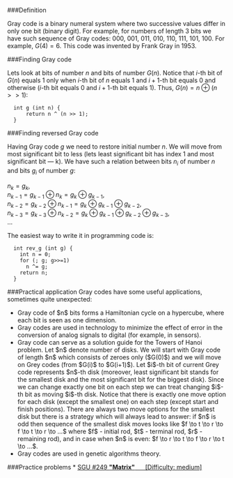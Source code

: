 <!--?title Gray code-->

###Definition

Gray code is a binary numeral system where two successive values differ in only one bit (binary digit). For example, for numbers of 
length 3 bits we have such sequence of Gray codes: 000, 001, 011, 010, 110, 111, 101, 100. For example, $G(4) = 6$.
This code was invented by Frank Gray in 1953.

###Finding Gray code

Lets look at bits of number $n$ and bits of number $G(n)$. Notice that $i$-th bit of $G(n)$ equals 1 only when $i$-th bit of $n$ equals 1 and 
$i + 1$-th bit equals 0 and otherwise ($i$-th bit equals 0 and $i + 1$-th bit equals 1). Thus, $G(n) = n \oplus (n >> 1)$:  

```   
  int g (int n) { 
	  return n ^ (n >> 1); 
  }
```

###Finding reversed Gray code

Having Gray code $g$ we need to restore initial number $n$.
We will move from most significant bit to less (lets least significant bit has index 1 and most significant bit — k).
We have such a relation between bits $n_i$ of number $n$ and bits $g_i$ of number $g$:

  $n_k = g_k$, <br>
  $n_{k-1} = g_{k-1} \oplus n_k = g_k \oplus g_{k-1}$, <br>
  $n_{k-2} = g_{k-2} \oplus n_{k-1} = g_k \oplus g_{k-1} \oplus g_{k-2}$, <br>
  $n_{k-3} = g_{k-3} \oplus n_{k-2} = g_k \oplus g_{k-1} \oplus g_{k-2} \oplus g_{k-3}$, <br>
  $...$ <br>

The easiest way to write it in programming code is:

```
  int rev_g (int g) {
    int n = 0;
    for (; g; g>>=1)
      n ^= g;
    return n;
  }
```

###Practical application
Gray codes have some useful applications, sometimes quite unexpected:
<ul>
<li>Gray code of $n$ bits forms a Hamiltonian cycle on a hypercube, where each bit is seen as one dimension. 
</li>
<li>Gray codes are used in technology to minimize the effect of error in the conversion of analog signals to digital (for example, in sensors). 
</li>
<li>Gray code can serve as a solution guide for the Towers of Hanoi problem.
    Let $n$ denote number of disks. We will start with Gray code of length $n$ which
    consists of zeroes only ($G(0)$) and we will move on Grey codes (from $G(i)$ to $G(i+1)$).
    Let $i$-th bit of current Grey code represents $n$-th disk (moreover, 
    least significant bit stands for the smallest disk and the most significant bit for the biggest disk). 
    Since we can change exactly one bit on each step we can treat changing $i$-th bit as moving $i$-th disk.
    Notice that there is exactly one move option for each disk (except the smallest one) on each step (except start and finish positions).
    There are always two move options for the smallest disk but there is a strategy which will always lead to answer:
    if $n$ is odd then sequence of the smallest disk moves looks like $f \to t \to r \to f \to t \to r \to ...$
    where $f$ - initial rod, $t$ - terminal rod, $r$ - remaining rod), and in case when 
    $n$ is even: $f \to r \to t \to f \to r \to t \to ...$.
</li>
<li>Gray codes are used in genetic algorithms theory.
</li>
</ul>
###Practice problems
*   <a href="http://acm.sgu.ru/problem.php?contest=0&problem=249">SGU #249 <b>"Matrix"</b> &nbsp;&nbsp;&nbsp;&nbsp; [Difficulty: medium]</a>



